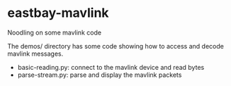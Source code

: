 eastbay-mavlink
===============

Noodling on some mavlink code

The demos/ directory has some code showing how to access and
decode mavlink messages.

- basic-reading.py: connect to the mavlink device and read bytes
- parse-stream.py: parse and display the mavlink packets
